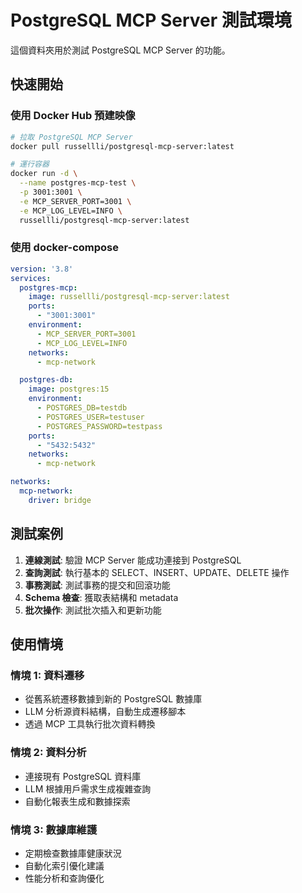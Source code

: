 # PostgreSQL MCP Server 測試環境

這個資料夾用於測試 PostgreSQL MCP Server 的功能。

## 快速開始

### 使用 Docker Hub 預建映像

```bash
# 拉取 PostgreSQL MCP Server
docker pull russellli/postgresql-mcp-server:latest

# 運行容器
docker run -d \
  --name postgres-mcp-test \
  -p 3001:3001 \
  -e MCP_SERVER_PORT=3001 \
  -e MCP_LOG_LEVEL=INFO \
  russellli/postgresql-mcp-server:latest
```

### 使用 docker-compose

```yaml
version: '3.8'
services:
  postgres-mcp:
    image: russellli/postgresql-mcp-server:latest
    ports:
      - "3001:3001"
    environment:
      - MCP_SERVER_PORT=3001
      - MCP_LOG_LEVEL=INFO
    networks:
      - mcp-network

  postgres-db:
    image: postgres:15
    environment:
      - POSTGRES_DB=testdb
      - POSTGRES_USER=testuser
      - POSTGRES_PASSWORD=testpass
    ports:
      - "5432:5432"
    networks:
      - mcp-network

networks:
  mcp-network:
    driver: bridge
```

## 測試案例

1. **連線測試**: 驗證 MCP Server 能成功連接到 PostgreSQL
2. **查詢測試**: 執行基本的 SELECT、INSERT、UPDATE、DELETE 操作
3. **事務測試**: 測試事務的提交和回滾功能
4. **Schema 檢查**: 獲取表結構和 metadata
5. **批次操作**: 測試批次插入和更新功能

## 使用情境

### 情境 1: 資料遷移
- 從舊系統遷移數據到新的 PostgreSQL 數據庫
- LLM 分析源資料結構，自動生成遷移腳本
- 透過 MCP 工具執行批次資料轉換

### 情境 2: 資料分析
- 連接現有 PostgreSQL 資料庫
- LLM 根據用戶需求生成複雜查詢
- 自動化報表生成和數據探索

### 情境 3: 數據庫維護
- 定期檢查數據庫健康狀況
- 自動化索引優化建議
- 性能分析和查詢優化